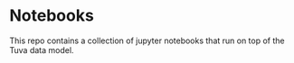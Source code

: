 # Notebooks

This repo contains a collection of jupyter notebooks that run on top of the Tuva data model.
